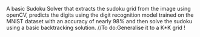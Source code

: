 A basic Sudoku Solver that extracts the sudoku grid from the image using openCV,
predicts the digits using the digit recognition model trained on the MNIST dataset with an accuracy of nearly 98%
and then solve the sudoku using a basic backtracking solution.
//To do:Generalise it to a K*K grid !
